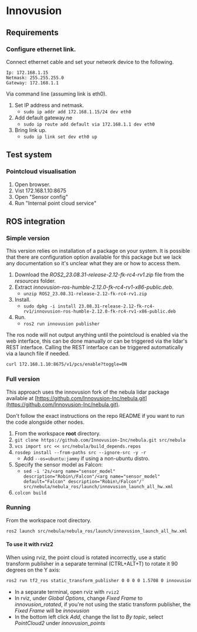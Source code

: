 # Innovusion

## Requirements

### Configure ethernet link.

Connect ethernet cable and set your network device to the following.

```
Ip: 172.168.1.15
Netmask: 255.255.255.0
Gateway: 172.168.1.1
```

Via command line (assuming link is eth0).

1. Set IP address and netmask.
    - ```sudo ip addr add 172.168.1.15/24 dev eth0```
2. Add default gateway.ne
    - ```sudo ip route add default via 172.168.1.1 dev eth0```
3. Bring link up.
    - ```sudo ip link set dev eth0 up```


## Test system

### Pointcloud visualisation

1. Open browser.
2. Vist 172.168.1.10:8675
3. Open "Sensor config"
4. Run "Internal point cloud service"


## ROS integration

### Simple version

This version relies on installation of a package on your system.
It is possible that there are configuration option available for this package but we lack any documentation so it's unclear what they are or how to access them.

1. Download the *ROS2_23.08.31-release-2.12-fk-rc4-rv1.zip* file from the *resources* folder.
2. Extract *innovusion-ros-humble-2.12.0-fk-rc4-rv1-x86-public.deb*.
    - ```unzip ROS2_23.08.31-release-2.12-fk-rc4-rv1.zip```
3. Install.
    - ```sudo dpkg -i install 23.08.31-release-2.12-fk-rc4-rv1/innovusion-ros-humble-2.12.0-fk-rc4-rv1-x86-public.deb```
4. Run.
    - ```ros2 run innovusion publisher```

The ros node will not output anything until the pointcloud is enabled via the web interface, this can be done manually or can be triggered via the lidar's REST interface. Calling the REST interface can be triggered automatically via a launch file if needed.

```curl 172.168.1.10:8675/v1/pcs/enable?toggle=ON```

### Full version

This approach uses the innovusion fork of the nebula lidar package available at [https://github.com/Innovusion-Inc/nebula.git](https://github.com/Innovusion-Inc/nebula.git).

Don't follow the exact instructions on the repo README if you want to run the code alongside other nodes.

1. From the workspace **root** directory.
2. ```git clone https://github.com/Innovusion-Inc/nebula.git src/nebula```
3. ```vcs import src << src/nebula/build_depends.repos```
4. ```rosdep install --from-paths src --ignore-src -y -r```
    - Add ```--os=ubuntu:jammy``` if using a non-ubuntu distro.
5. Specify the sensor model as Falcon:
    - ```sed -i '2s/<arg name="sensor_model" description="Robin\/Falcon"/<arg name="sensor_model" default="Falcon" description="Robin\/Falcon"/' src/nebula/nebula_ros/launch/innovusion_launch_all_hw.xml```
5. `colcon build`

### Running
From the workspace root directory.
```bash
ros2 launch src/nebula/nebula_ros/launch/innovusion_launch_all_hw.xml
```
#### To use it with rviz2
When using rviz, the point cloud is rotated incorrectly, use a static transform publisher in a separate terminal (CTRL+ALT+T) to rotate it 90 degrees on the Y axis:
```bash
ros2 run tf2_ros static_transform_publisher 0 0 0 0 1.5708 0 innovusion innovusion_rotated
```
- In a separate terminal, open rviz with `rviz2`
- In rviz, under *Global Options*, change *Fixed Frame* to *innovusion_rotated*, if you're not using the static transform publisher, the *Fixed Frame* will be *innovusion*
- In the bottom left click *Add*, change the list to *By topic*, select *PointCloud2* under *innovusion_points*
